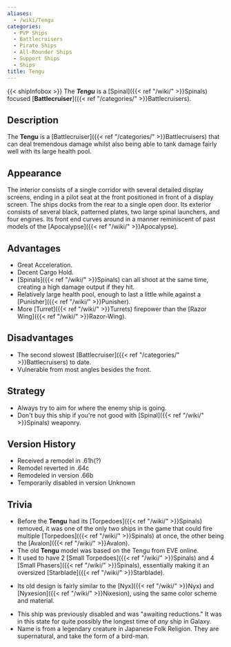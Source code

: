 ```yaml
---
aliases:
  - /wiki/Tengu
categories:
  - PVP Ships
  - Battlecruisers
  - Pirate Ships
  - All-Rounder Ships
  - Support Ships
  - Ships
title: Tengu
---
```


{{< shipInfobox >}} The **_Tengu_** is a [Spinal]({{< ref "/wiki/" >}}Spinals) focused [**Battlecruiser**]({{< ref "/categories/" >}}Battlecruisers).

## Description

The **Tengu** is a [Battlecruiser]({{< ref "/categories/" >}}Battlecruisers) that can deal tremendous damage whilst also being able to tank damage fairly well with its large health pool.

## Appearance

The interior consists of a single corridor with several detailed display screens, ending in a pilot seat at the front positioned in front of a display screen. The ships docks from the rear to a single open door. Its exterior consists of several black, patterned plates, two large spinal launchers, and four engines. Its front end curves around in a manner reminiscent of past models of the [Apocalypse]({{< ref "/wiki/" >}}Apocalypse).

## Advantages

- Great Acceleration.
- Decent Cargo Hold.
- [Spinals]({{< ref "/wiki/" >}}Spinals) can all shoot at the same time, creating a high damage output if they hit.
- Relatively large health pool, enough to last a little while against a [Punisher]({{< ref "/wiki/" >}}Punisher).
- More [Turret]({{< ref "/wiki/" >}}Turrets) firepower than the [Razor Wing]({{< ref "/wiki/" >}}Razor-Wing).

## Disadvantages

- The second slowest [Battlecruiser]({{< ref "/categories/" >}}Battlecruisers) to date.
- Vulnerable from most angles besides the front.

## Strategy

- Always try to aim for where the enemy ship is going.
- Don't buy this ship if you're not good with [Spinal]({{< ref "/wiki/" >}}Spinals) weaponry.

## Version History

- Received a remodel in .61h(?)
- Remodel reverted in .64c
- Remodeled in version .66b
- Temporarily disabled in version Unknown

## Trivia

- Before the **Tengu** had its [Torpedoes]({{< ref "/wiki/" >}}Spinals) removed, it was one of the only two ships in the game that could fire multiple [Torpedoes]({{< ref "/wiki/" >}}Spinals) at once, the other being the [Avalon]({{< ref "/wiki/" >}}Avalon).
- The old **Tengu** model was based on the Tengu from EVE online.
- It used to have 2 [Small Torpedoes]({{< ref "/wiki/" >}}Spinals) and 4 [Small Phasers]({{< ref "/wiki/" >}}Spinals), essentially making it an oversized [Starblade]({{< ref "/wiki/" >}}Starblade).

<!-- -->

- Its old design is fairly similar to the [Nyx]({{< ref "/wiki/" >}}Nyx) and [Nyxesion]({{< ref "/wiki/" >}}Nixesion), using the same color scheme and material.

<!-- -->

- This ship was previously disabled and was "awaiting reductions." It was in this state for quite possibly the longest time of _any_ ship in Galaxy.
- Name is from a legendary creature in Japanese Folk Religion. They are supernatural, and take the form of a bird-man.
